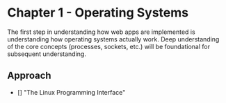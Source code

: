 # Chapter 1 - Operating Systems

The first step in understanding how web apps are implemented is understanding how operating systems actually work.
Deep understanding of the core concepts (processes, sockets, etc.) will be foundational for subsequent understanding.

## Approach

- [] "The Linux Programming Interface"
